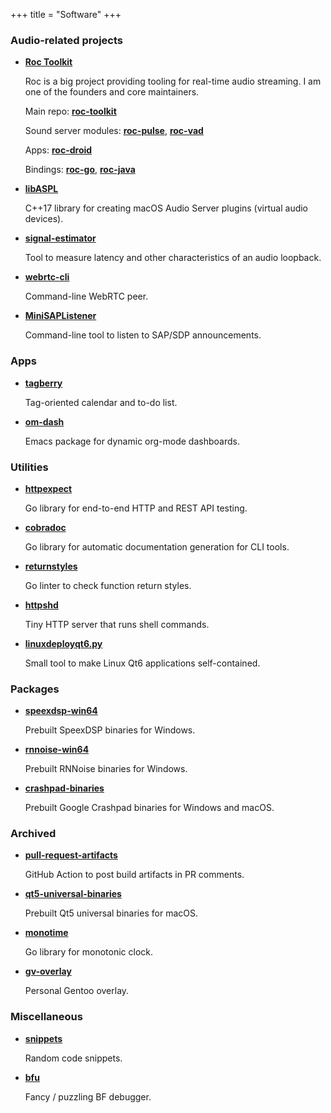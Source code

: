 +++
title = "Software"
+++

### Audio-related projects

* [**Roc Toolkit**](https://github.com/roc-streaming)

    Roc is a big project providing tooling for real-time audio streaming. I am one of the founders and core maintainers.

    Main repo: [**roc-toolkit**](https://github.com/roc-streaming/roc-toolkit)

    Sound server modules: [**roc-pulse**](https://github.com/roc-streaming/roc-pulse), [**roc-vad**](https://github.com/roc-streaming/roc-vad)

    Apps: [**roc-droid**](https://github.com/roc-streaming/roc-droid)

    Bindings: [**roc-go**](https://github.com/roc-streaming/roc-go), [**roc-java**](https://github.com/roc-streaming/roc-java)

* [**libASPL**](https://github.com/gavv/libASPL)

    C++17 library for creating macOS Audio Server plugins (virtual audio devices).

* [**signal-estimator**](https://github.com/gavv/signal-estimator)

    Tool to measure latency and other characteristics of an audio loopback.

* [**webrtc-cli**](https://github.com/gavv/webrtc-cli)

    Command-line WebRTC peer.

* [**MiniSAPListener**](https://github.com/gavv/MiniSAPListener)

    Command-line tool to listen to SAP/SDP announcements.

### Apps

* [**tagberry**](https://github.com/gavv/tagberry)

    Tag-oriented calendar and to-do list.

* [**om-dash**](https://github.com/gavv/om-dash)

    Emacs package for dynamic org-mode dashboards.

### Utilities

* [**httpexpect**](https://github.com/gavv/httpexpect)

    Go library for end-to-end HTTP and REST API testing.

* [**cobradoc**](https://github.com/gavv/cobradoc)

    Go library for automatic documentation generation for CLI tools.

* [**returnstyles**](https://github.com/gavv/returnstyles)

    Go linter to check function return styles.

* [**httpshd**](https://github.com/gavv/httpshd)

    Tiny HTTP server that runs shell commands.

* [**linuxdeployqt6.py**](https://github.com/gavv/linuxdeployqt6.py)

    Small tool to make Linux Qt6 applications self-contained.

### Packages

* [**speexdsp-win64**](https://github.com/gavv/speexdsp-win64)

    Prebuilt SpeexDSP binaries for Windows.

* [**rnnoise-win64**](https://github.com/gavv/rnnoise-win64)

    Prebuilt RNNoise binaries for Windows.

* [**crashpad-binaries**](https://github.com/gavv/crashpad-binaries)

    Prebuilt Google Crashpad binaries for Windows and macOS.

### Archived

* [**pull-request-artifacts**](https://github.com/gavv/pull-request-artifacts)

    GitHub Action to post build artifacts in PR comments.

* [**qt5-universal-binaries**](https://github.com/gavv/qt5-universal-binaries)

    Prebuilt Qt5 universal binaries for macOS.

* [**monotime**](https://github.com/gavv/monotime)

    Go library for monotonic clock.

* [**gv-overlay**](https://github.com/gavv/gv-overlay)

    Personal Gentoo overlay.

### Miscellaneous

* [**snippets**](https://github.com/gavv/snippets)

    Random code snippets.

* [**bfu**](https://github.com/gavv/bfu)

    Fancy / puzzling BF debugger.
